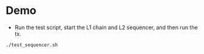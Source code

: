 # Demo

- Run the test script, start the L1 chain and L2 sequencer, and then run the tx.
```
./test_sequencer.sh
```